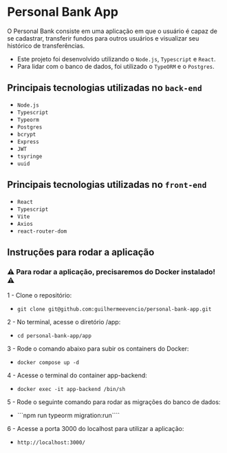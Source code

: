 # Personal Bank App

O Personal Bank consiste em uma aplicação em que o usuário é capaz de se cadastrar, transferir fundos para outros usuários e visualizar seu histórico de transferências.

- Este projeto foi desenvolvido utilizando o `Node.js`, `Typescript` e `React`.
- Para lidar com o banco de dados, foi utilizado o `TypeORM` e o `Postgres`.


## Principais tecnologias utilizadas no `back-end`

- `Node.js`
- `Typescript`
- `Typeorm`
- `Postgres`
- `bcrypt`
- `Express`
- `JWT`
- `tsyringe`
- `uuid`

## Principais tecnologias utilizadas no `front-end`
- `React`
- `Typescript`
- `Vite`
- `Axios`
- `react-router-dom`

## Instruções para rodar a aplicação

### ⚠️ Para rodar a aplicação, precisaremos do Docker instalado! ⚠️

1 - Clone o repositório:
 - ```git clone git@github.com:guilhermeevencio/personal-bank-app.git```
 
2 - No terminal, acesse o diretório /app:
 - ```cd personal-bank-app/app```
 
3 - Rode o comando abaixo para subir os containers do Docker:
 - ```docker compose up -d```
 
4 - Acesse o terminal do container app-backend:
 - ```docker exec -it app-backend /bin/sh```

5 - Rode o seguinte comando para rodar as migrações do banco de dados:
 - ```npm run typeorm migration:run````
 
6 - Acesse a porta 3000 do localhost para utilizar a aplicação:
 - ```http://localhost:3000/```
